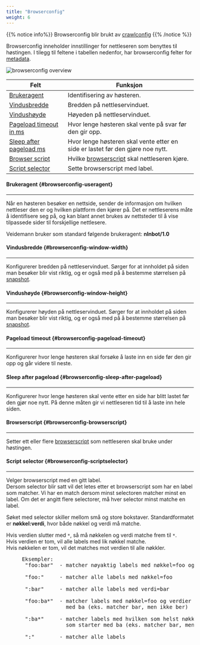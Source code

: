 ```yaml
---
title: "Browserconfig"
weight: 6
---
```


{{% notice info%}}
Browserconfig blir brukt av [crawlconfig](../crawlconfig)
{{% /notice %}}  


Browserconfig inneholder innstillinger for nettleseren som benyttes til høstingen. I tilegg til feltene i tabellen
nedenfor, har browserconfig  felter for [metadata](../#veidemann-meta).


![browserconfig overview](/img/browserconfig/veidemann_dashboard_browserconfig_overview.png)


 Felt                                                          | Funksjon
---------------------------------------------------------------|-----------------------------------------------------------------------------
[Brukeragent](#browserconfig-useragent)                        | Identifisering av høsteren.
[Vindusbredde](#browserconfig-window-width)                    | Bredden på nettleservinduet.
[Vindushøyde](#browserconfig-window-height)                    | Høyeden på nettleservinduet.
[Pageload timeout in ms](#browserconfig-pageload-timeout)      | Hvor lenge høsteren skal vente på svar før den gir opp.
[Sleep after pageload ms](#browserconfig-sleep-after-pageload) | Hvor lenge høsteren skal vente etter en side er lastet før den gjøre noe nytt.
[Browser script](#browserconfig-browserscript)                 | Hvilke [browserscript](../browserscript) skal nettleseren kjøre.
[Script selector](#browserconfig-scriptselector)               | Sette browserscript med label.  


#### Brukeragent {#browserconfig-useragent}
-------------------------------------------

Når en høsteren besøker en nettside, sender de informasjon om hvilken nettleser den er og 
hvilken plattform den kjører på. Det er nettleserens måte å identifisere seg på, og kan blant annet brukes av
nettsteder til å vise tilpassede sider til forskjellige nettlesere.

Veidemann bruker som standard følgende brukeragent: **nlnbot/1.0**

#### Vindusbredde {#browserconfig-window-width}
-----------------------------------------------
Konfigurerer bredden på nettleservinduet. Sørger for at innholdet på siden man besøker blir vist riktig, og er også med
på å bestemme størrelsen på [snapshot](../crawlconfig/#crawlconfig-create-snapshot). 


#### Vindushøyde {#browserconfig-window-height}
-----------------------------------------------
Konfigurerer høyden på nettleservinduet. Sørger for at innholdet på siden man besøker blir vist riktig, og er også med
på å bestemme størrelsen på [snapshot](../crawlconfig/#crawlconfig-create-snapshot).


#### Pageload timeout {#browserconfig-pageload-timeout}
-------------------------------------------------------
Konfigurerer hvor lenge høsteren skal forsøke å laste inn en side før den gir opp og går videre til neste.

#### Sleep after pageload {#browserconfig-sleep-after-pageload}
-----------------------------------------------------------------
Konfigurerer hvor lenge høsteren skal vente etter en side har blitt lastet før den gjør noe nytt. På denne måten gir vi
nettleseren tid til å laste inn hele siden.

#### Browserscript {#browserconfig-browserscript}
--------------------------------------------------
Setter ett eller flere [browserscript](../browserscript) som nettleseren skal bruke under høstingen. 

#### Script selector {#browserconfig-scriptselector}
----------------------------------------------------

Velger browserscript med en gitt label.  
Dersom selector blir satt vil det letes etter et browserscript som har en label som matcher.
Vi har en match dersom minst selectoren matcher minst en label. Om det er angitt flere selectorer, må hver selector
minst matche en label.  

Søket med selector skiller mellom små og store bokstaver. Standardformatet er **nøkkel:verdi**, 
hvor både nøkkel og verdi må matche.

Hvis verdien slutter med <code>&ast;</code>, så må nøkkelen og verdi matche frem til <code>&ast;</code>.  
Hvis verdien er tom, vil alle labels med lik nøkkel matche.  
Hvis nøkkelen er tom, vil det matches mot verdien til alle nøkkler.

<pre>
     Eksempler:  
      "foo:bar"  - matcher nøyaktig labels med nøkkel=foo og verdi=bar  
        
      "foo:"     - matcher alle labels med nøkkel=foo  
        
      ":bar"     - matcher alle labels med verdi=bar  
        
      "foo:ba*"  - matcher labels med nøkkel=foo og verdier som starter 
                   med ba (eks. matcher bar, men ikke ber)  
                     
      ":ba*"     - matcher labels med hvilken som helst nøkkel og verdier 
                   som starter med ba (eks. matcher bar, men ikke ber)  
                     
      ":"        - matcher alle labels
</pre>